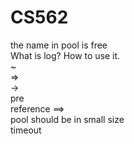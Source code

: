 # CS562
the name in pool is free  
What is log? How to use it.<br />
~<br />
=><br />
-><br />
pre<br />
reference ==><br />
pool should be in small size<br />
timeout
